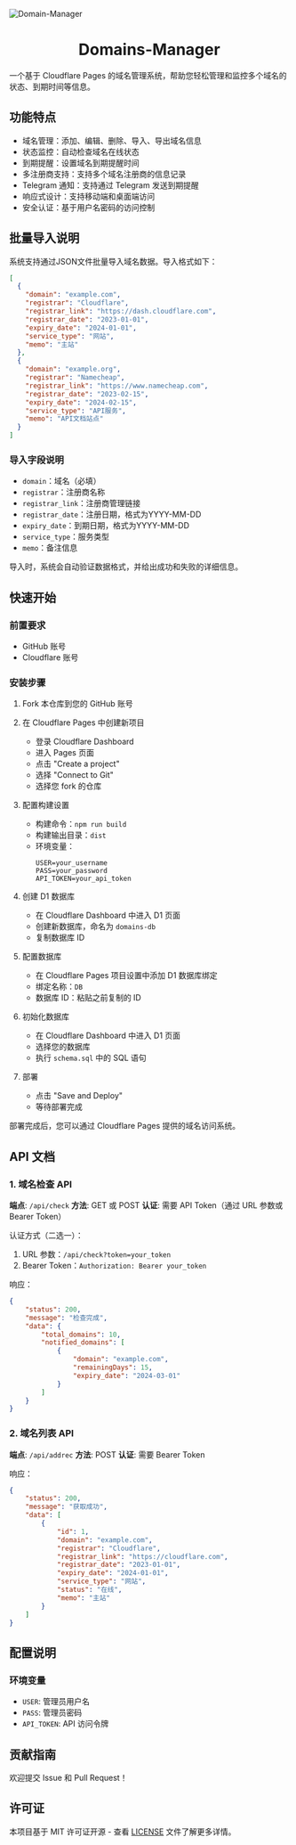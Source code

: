 ![Domain-Manager]()

<div align="center">

# Domains-Manager

</div>



一个基于 Cloudflare Pages 的域名管理系统，帮助您轻松管理和监控多个域名的状态、到期时间等信息。

## 功能特点

- 域名管理：添加、编辑、删除、导入、导出域名信息
- 状态监控：自动检查域名在线状态
- 到期提醒：设置域名到期提醒时间
- 多注册商支持：支持多个域名注册商的信息记录
- Telegram 通知：支持通过 Telegram 发送到期提醒
- 响应式设计：支持移动端和桌面端访问
- 安全认证：基于用户名密码的访问控制

## 批量导入说明

系统支持通过JSON文件批量导入域名数据。导入格式如下：

```json
[
  {
    "domain": "example.com",
    "registrar": "Cloudflare",
    "registrar_link": "https://dash.cloudflare.com",
    "registrar_date": "2023-01-01",
    "expiry_date": "2024-01-01",
    "service_type": "网站",
    "memo": "主站"
  },
  {
    "domain": "example.org",
    "registrar": "Namecheap",
    "registrar_link": "https://www.namecheap.com",
    "registrar_date": "2023-02-15",
    "expiry_date": "2024-02-15",
    "service_type": "API服务",
    "memo": "API文档站点"
  }
]
```

### 导入字段说明

- `domain`：域名（必填）
- `registrar`：注册商名称
- `registrar_link`：注册商管理链接
- `registrar_date`：注册日期，格式为YYYY-MM-DD
- `expiry_date`：到期日期，格式为YYYY-MM-DD
- `service_type`：服务类型
- `memo`：备注信息

导入时，系统会自动验证数据格式，并给出成功和失败的详细信息。

## 快速开始

### 前置要求

- GitHub 账号
- Cloudflare 账号

### 安装步骤

1. Fork 本仓库到您的 GitHub 账号

2. 在 Cloudflare Pages 中创建新项目
   - 登录 Cloudflare Dashboard
   - 进入 Pages 页面
   - 点击 "Create a project"
   - 选择 "Connect to Git"
   - 选择您 fork 的仓库

3. 配置构建设置
   - 构建命令：`npm run build`
   - 构建输出目录：`dist`
   - 环境变量：
     ```
     USER=your_username
     PASS=your_password
     API_TOKEN=your_api_token
     ```

4. 创建 D1 数据库
   - 在 Cloudflare Dashboard 中进入 D1 页面
   - 创建新数据库，命名为 `domains-db`
   - 复制数据库 ID

5. 配置数据库
   - 在 Cloudflare Pages 项目设置中添加 D1 数据库绑定
   - 绑定名称：`DB`
   - 数据库 ID：粘贴之前复制的 ID

6. 初始化数据库
   - 在 Cloudflare Dashboard 中进入 D1 页面
   - 选择您的数据库
   - 执行 `schema.sql` 中的 SQL 语句

7. 部署
   - 点击 "Save and Deploy"
   - 等待部署完成

部署完成后，您可以通过 Cloudflare Pages 提供的域名访问系统。

## API 文档

### 1. 域名检查 API

**端点**: `/api/check`
**方法**: GET 或 POST
**认证**: 需要 API Token（通过 URL 参数或 Bearer Token）

认证方式（二选一）：
1. URL 参数：`/api/check?token=your_token`
2. Bearer Token：`Authorization: Bearer your_token`

响应：
```json
{
    "status": 200,
    "message": "检查完成",
    "data": {
        "total_domains": 10,
        "notified_domains": [
            {
                "domain": "example.com",
                "remainingDays": 15,
                "expiry_date": "2024-03-01"
            }
        ]
    }
}
```

### 2. 域名列表 API

**端点**: `/api/addrec`
**方法**: POST
**认证**: 需要 Bearer Token

响应：
```json
{
    "status": 200,
    "message": "获取成功",
    "data": [
        {
            "id": 1,
            "domain": "example.com",
            "registrar": "Cloudflare",
            "registrar_link": "https://cloudflare.com",
            "registrar_date": "2023-01-01",
            "expiry_date": "2024-01-01",
            "service_type": "网站",
            "status": "在线",
            "memo": "主站"
        }
    ]
}
```

## 配置说明

### 环境变量

- `USER`: 管理员用户名
- `PASS`: 管理员密码
- `API_TOKEN`: API 访问令牌

## 贡献指南

欢迎提交 Issue 和 Pull Request！

## 许可证

本项目基于 MIT 许可证开源 - 查看 [LICENSE](LICENSE) 文件了解更多详情。



